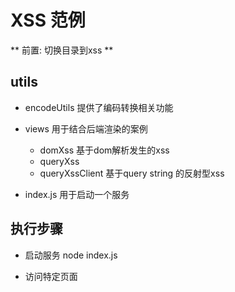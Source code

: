 
# XSS 范例

** 前置: 切换目录到xss **

## utils
- encodeUtils  提供了编码转换相关功能

- views 用于结合后端渲染的案例
    - domXss 基于dom解析发生的xss
    - queryXss
    - queryXssClient  基于query string 的反射型xss

- index.js  用于启动一个服务


## 执行步骤
- 启动服务
    node index.js

- 访问特定页面



